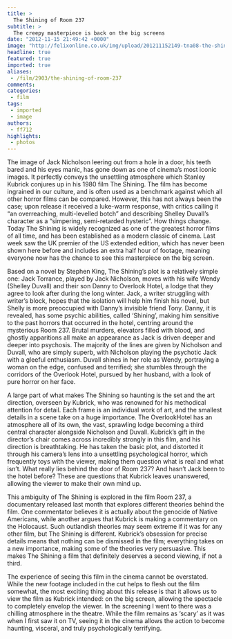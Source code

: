 ```yaml
---
title: >
  The Shining of Room 237
subtitle: >
  The creepy masterpiece is back on the big screens
date: "2012-11-15 21:49:42 +0000"
image: "http://felixonline.co.uk/img/upload/201211152149-tna08-the-shining-1.jpg"
headline: true
featured: true
imported: true
aliases:
 - /film/2903/the-shining-of-room-237
comments:
categories:
 - film
tags:
 - imported
 - image
authors:
 - ff712
highlights:
 - photos
---
```


The image of Jack Nicholson leering out from a hole in a door, his teeth bared and his eyes manic, has gone down as one of cinema’s most iconic images. It perfectly conveys the unsettling atmosphere which Stanley Kubrick conjures up in his 1980 film The Shining. The film has become ingrained in our culture, and is often used as a benchmark against which all other horror films can be compared. However, this has not always been the case; upon release it received a luke-warm response, with critics calling it “an overreaching, multi-levelled botch” and describing Shelley Duvall’s character as a “simpering, semi-retarded hysteric”. How things change. Today The Shining is widely recognized as one of the greatest horror films of all time, and has been established as a modern classic of cinema. Last week saw the UK premier of the US extended edition, which has never been shown here before and includes an extra half hour of footage, meaning everyone now has the chance to see this masterpiece on the big screen.

Based on a novel by Stephen King, The Shining’s plot is a relatively simple one: Jack Torrance, played by Jack Nicholson, moves with his wife Wendy (Shelley Duvall) and their son Danny to Overlook Hotel, a lodge that they agree to look after during the long winter. Jack, a writer struggling with writer’s block, hopes that the isolation will help him finish his novel, but Shelly is more preoccupied with Danny’s invisible friend Tony. Danny, it is revealed, has some psychic abilities, called ‘Shining’, making him sensitive to the past horrors that occurred in the hotel, centring around the mysterious Room 237. Brutal murders, elevators filled with blood, and ghostly apparitions all make an appearance as Jack is driven deeper and deeper into psychosis. The majority of the lines are given by Nicholson and Duvall, who are simply superb, with Nicholson playing the psychotic Jack with a gleeful enthusiasm. Duvall shines in her role as Wendy, portraying a woman on the edge, confused and terrified; she stumbles through the corridors of the Overlook Hotel, pursued by her husband, with a look of pure horror on her face.

A large part of what makes The Shining so haunting is the set and the art direction, overseen by Kubrick, who was renowned for his methodical attention for detail. Each frame is an individual work of art, and the smallest details in a scene take on a huge importance. The OverlookHotel has an atmosphere all of its own, the vast, sprawling lodge becoming a third central character alongside Nicholson and Duvall. Kubrick’s gift in the director’s chair comes across incredibly strongly in this film, and his direction is breathtaking. He has taken the basic plot, and distorted it through his camera’s lens into a unsettling psychological horror, which frequently toys with the viewer, making them question what is real and what isn’t. What really lies behind the door of Room 237? And hasn’t Jack been to the hotel before? These are questions that Kubrick leaves unanswered, allowing the viewer to make their own mind up.

This ambiguity of The Shining is explored in the film Room 237, a documentary released last month that explores different theories behind the film. One commentator believes it is actually about the genocide of Native Americans, while another argues that Kubrick is making a commentary on the Holocaust. Such outlandish theories may seem extreme if it was for any other film, but The Shining is different. Kubrick’s obsession for precise details means that nothing can be dismissed in the film; everything takes on a new importance, making some of the theories very persuasive. This makes The Shining a film that definitely deserves a second viewing, if not a third.

The experience of seeing this film in the cinema cannot be overstated. While the new footage included in the cut helps to flesh out the film somewhat, the most exciting thing about this release is that it allows us to view the film as Kubrick intended: on the big screen, allowing the spectacle to completely envelop the viewer. In the screening I went to there was a chilling atmosphere in the theatre. While the film remains as ‘scary’ as it was when I first saw it on TV, seeing it in the cinema allows the action to become haunting, visceral, and truly psychologically terrifying.
